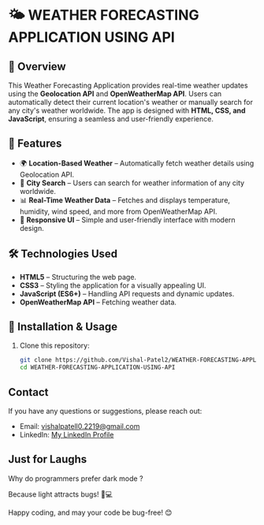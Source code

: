 # 🌤 WEATHER FORECASTING APPLICATION USING API

## 📌 Overview
This Weather Forecasting Application provides real-time weather updates using the **Geolocation API** and **OpenWeatherMap API**. Users can automatically detect their current location's weather or manually search for any city's weather worldwide. The app is designed with **HTML, CSS, and JavaScript**, ensuring a seamless and user-friendly experience.

## 🚀 Features
- 🌍 **Location-Based Weather** – Automatically fetch weather details using Geolocation API.
- 🔎 **City Search** – Users can search for weather information of any city worldwide.
- 📊 **Real-Time Weather Data** – Fetches and displays temperature, humidity, wind speed, and more from OpenWeatherMap API.
- 🎨 **Responsive UI** – Simple and user-friendly interface with modern design.

## 🛠️ Technologies Used
- **HTML5** – Structuring the web page.
- **CSS3** – Styling the application for a visually appealing UI.
- **JavaScript (ES6+)** – Handling API requests and dynamic updates.
- **OpenWeatherMap API** – Fetching weather data.
  
## 🔧 Installation & Usage
1. Clone this repository:
   ```bash
   git clone https://github.com/Vishal-Patel2/WEATHER-FORECASTING-APPLICATION-USING-API.git
   cd WEATHER-FORECASTING-APPLICATION-USING-API
   ```
## Contact

If you have any questions or suggestions, please reach out:

- Email: [vishalpatell0.2219@gmail.com](mailto:vishalpatell0.2219@gmail.com)
- LinkedIn: [My LinkedIn Profile](https://www.linkedin.com/in/vishal-patel22/)

## Just for Laughs

Why do programmers prefer dark mode ?

Because light attracts bugs! 🐛💻

Happy coding, and may your code be bug-free! 😊   
